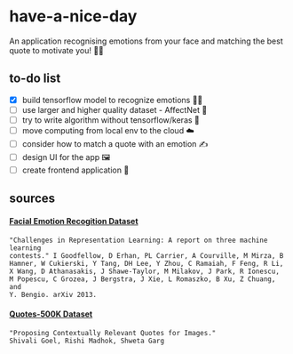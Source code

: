 # have-a-nice-day
An application recognising emotions from your face and matching the best quote to motivate you! 💪💪

## to-do list
- [x] build tensorflow model to recognize emotions 🙂🙃
- [ ] use larger and higher quality dataset - AffectNet 📖
- [ ] try to write algorithm without tensorflow/keras 🧠
- [ ] move computing from local env to the cloud ☁️
- [ ] consider how to match a quote with an emotion ✍️
- [ ] design UI for the app 🖼
- [ ] create frontend application 📱

## sources
#### [Facial Emotion Recogition Dataset](https://www.kaggle.com/c/challenges-in-representation-learning-facial-expression-recognition-challenge/data?select=fer2013.tar.gz)
```
"Challenges in Representation Learning: A report on three machine learning
contests." I Goodfellow, D Erhan, PL Carrier, A Courville, M Mirza, B
Hamner, W Cukierski, Y Tang, DH Lee, Y Zhou, C Ramaiah, F Feng, R Li,
X Wang, D Athanasakis, J Shawe-Taylor, M Milakov, J Park, R Ionescu,
M Popescu, C Grozea, J Bergstra, J Xie, L Romaszko, B Xu, Z Chuang, and
Y. Bengio. arXiv 2013.
```

#### [Quotes-500K Dataset](https://github.com/ShivaliGoel/Quotes-500K)
```
"Proposing Contextually Relevant Quotes for Images."
Shivali Goel, Rishi Madhok, Shweta Garg
```
